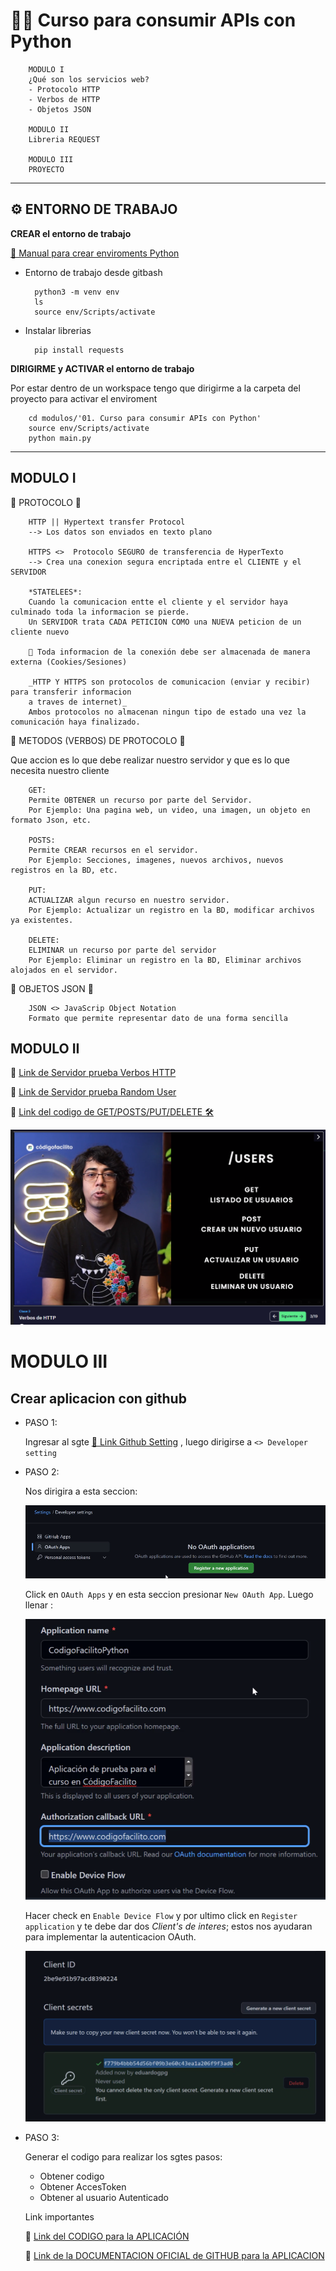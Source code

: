 
#       👩‍💻 Curso para consumir APIs con Python


        MODULO I
        ¿Qué son los servicios web?
        - Protocolo HTTP
        - Verbos de HTTP
        - Objetos JSON

        MODULO II
        Libreria REQUEST

        MODULO III
        PROYECTO

---

## ⚙ ENTORNO DE TRABAJO

**CREAR el entorno de trabajo**

[🔗 Manual para crear enviroments Python](https://gist.github.com/MayumyCH/8641ce303572488239692db3a07f2334)

- Entorno de trabajo desde gitbash

        python3 -m venv env
        ls
        source env/Scripts/activate

- Instalar librerias 

        pip install requests


**DIRIGIRME y ACTIVAR el entorno de trabajo**

Por estar dentro de un workspace tengo que dirigirme a la carpeta del proyecto para activar el enviroment

        cd modulos/'01. Curso para consumir APIs con Python'
        source env/Scripts/activate
        python main.py

---
## MODULO I


🔶 PROTOCOLO 🔶

        HTTP || Hypertext transfer Protocol
        --> Los datos son enviados en texto plano

        HTTPS <>  Protocolo SEGURO de transferencia de HyperTexto
        --> Crea una conexion segura encriptada entre el CLIENTE y el SERVIDOR

        *STATELEES*: 
        Cuando la comunicacion entte el cliente y el servidor haya culminado toda la informacion se pierde.
        Un SERVIDOR trata CADA PETICION COMO una NUEVA peticion de un cliente nuevo

        📌 Toda informacion de la conexión debe ser almacenada de manera externa (Cookies/Sesiones)
 
        _HTTP Y HTTPS son protocolos de comunicacion (enviar y recibir) para transferir informacion 
        a traves de internet)_
        Ambos protocolos no almacenan ningun tipo de estado una vez la comunicación haya finalizado.


🔶 METODOS (VERBOS) DE PROTOCOLO 🔶

Que accion es lo que debe realizar nuestro servidor y que es lo que necesita nuestro cliente 

        GET: 
        Permite OBTENER un recurso por parte del Servidor.
        Por Ejemplo: Una pagina web, un video, una imagen, un objeto en formato Json, etc.

        POSTS:
        Permite CREAR recursos en el servidor.
        Por Ejemplo: Secciones, imagenes, nuevos archivos, nuevos registros en la BD, etc.

        PUT:
        ACTUALIZAR algun recurso en nuestro servidor.
        Por Ejemplo: Actualizar un registro en la BD, modificar archivos ya existentes.

        DELETE:
        ELIMINAR un recurso por parte del servidor
        Por Ejemplo: Eliminar un registro en la BD, Eliminar archivos alojados en el servidor.


🔶 OBJETOS JSON 🔶

        JSON <> JavaScrip Object Notation
        Formato que permite representar dato de una forma sencilla


## MODULO II

🔗 [Link de Servidor prueba Verbos HTTP](https://httpbin.org/#/HTTP_Methods)

🔗 [Link de Servidor prueba Random User](https://randomuser.me/)

🔗 [Link del codigo de GET/POSTS/PUT/DELETE 🛠](https://github.com/MayumyCH/bootcamp_ciencia_de_datos_avanzado/tree/main/modulos/01.%20Curso%20para%20consumir%20APIs%20con%20Python/codigos)

![img](https://raw.githubusercontent.com/MayumyCH/bootcamp_ciencia_de_datos_avanzado/main/modulos/01.%20Curso%20para%20consumir%20APIs%20con%20Python/resources/Verbos%20HTTP.png)



# MODULO III

## Crear aplicacion con github

- PASO 1: 

  Ingresar al sgte [🔗 Link Github Setting](https://github.com/settings/profile) , luego dirigirse a  `<> Developer setting`

- PASO 2:

  Nos dirigira a esta seccion: 

  ![img](https://raw.githubusercontent.com/MayumyCH/bootcamp_ciencia_de_datos_avanzado/main/modulos/01.%20Curso%20para%20consumir%20APIs%20con%20Python/resources/createAplicaction.png)

  Click en `OAuth Apps` y en esta seccion presionar  `New OAuth App`.
  Luego llenar :

  ![img](https://raw.githubusercontent.com/MayumyCH/bootcamp_ciencia_de_datos_avanzado/main/modulos/01.%20Curso%20para%20consumir%20APIs%20con%20Python/resources/detailsAplicaction2.png)

  Hacer check en `Enable Device Flow` y por ultimo click en `Register application` y te debe dar dos *Client's de interes*; estos nos ayudaran para implementar la autenticacion OAuth.

  ![img](https://raw.githubusercontent.com/MayumyCH/bootcamp_ciencia_de_datos_avanzado/main/modulos/01.%20Curso%20para%20consumir%20APIs%20con%20Python/resources/clientsAplication3.png)

- PASO 3:

  Generar el codigo para realizar los sgtes pasos:
  - Obtener codigo
  - Obtener AccesToken
  - Obtener al usuario Autenticado


  Link importantes

  🔗 [Link del CODIGO para la APLICACIÓN](https://github.com/MayumyCH/bootcamp_ciencia_de_datos_avanzado/blob/main/modulos/01.%20Curso%20para%20consumir%20APIs%20con%20Python/Proyecto/main.py)

  🔗 [Link de la DOCUMENTACION OFICIAL de GITHUB para la APLICACION](https://docs.github.com/en/apps/oauth-apps/building-oauth-apps/authorizing-oauth-apps)


